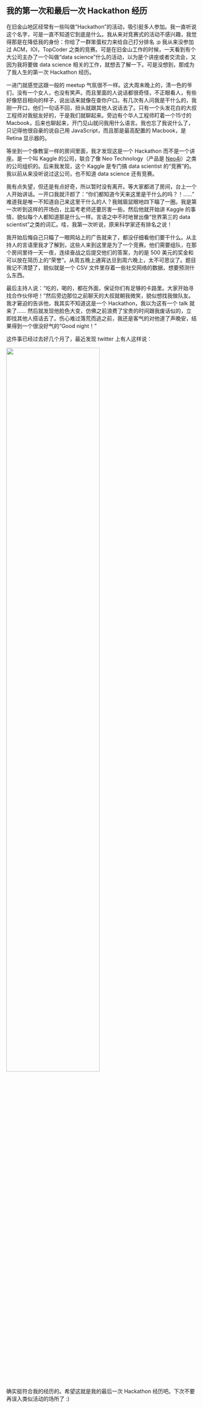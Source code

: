 <div class="inner">
<h2>我的第一次和最后一次 Hackathon 经历</h2>
<p>在旧金山地区经常有一些叫做“Hackathon”的活动，吸引挺多人参加。我一直听说这个名字，可是一直不知道它到底是什么。我从来对竞赛式的活动不感兴趣，我觉得那是在降低我的身份：你给了一群笨蛋权力来给自己打分排名 :p 我从来没参加过 ACM，IOI，TopCoder 之类的竞赛。可是在旧金山工作的时候，一天看到有个大公司主办了一个叫做“data science”什么的活动，以为是个讲座或者交流会，又因为我将要做 data science 相关的工作，就想去了解一下。可是没想到，那成为了我人生的第一次 Hackathon 经历。</p>
<p>一进门就感觉这跟一般的 meetup 气氛很不一样。这大周末晚上的，清一色的爷们，没有一个女人，也没有笑声。而且里面的人说话都很奇怪，不正眼看人，有些好像怒目相向的样子，说出话来就像在查你户口。有几次有人问我是干什么的，我刚一开口，他们一句话不回，扭头就跟其他人说话去了。只有一个头发花白的大叔工程师对我挺友好的，于是我们就聊起来。旁边有个华人工程师盯着一个15寸的 Macbook，后来也聊起来，开门见山就问我用什么语言。我也忘了我说什么了，只记得他很自豪的说自己用 JavaScript，而且那是最高配置的 Macbook，是 Retina 显示器的。</p>
<p>等坐到一个像教室一样的房间里面，我才发现这是一个 Hackathon 而不是一个讲座。是一个叫 Kaggle 的公司，联合了像 Neo Technology（产品是 <a href="http://www.yinwang.org/blog-cn/2013/11/08/voxer-sg">Neo4j</a>）之类的公司组织的。后来我发现，这个 Kaggle 是专门搞 data scientist 的“竞赛”的。我以前从来没听说过这公司，也不知道 data science 还有竞赛。</p>
<p>我有点失望，但还是有点好奇，所以暂时没有离开。等大家都进了房间，台上一个人开始讲话。一开口我就汗颜了：“你们都知道今天来这里是干什么的吗？！……” 难道我是唯一不知道自己来这里干什么的人？我贼眉鼠眼地四下瞄了一圈。我是第一次听到这样的开场白，比监考老师还要厉害一些。然后他就开始讲 Kaggle 的事情，貌似每个人都知道那是什么一样。言语之中不时地冒出像“世界第三的 data scientist”之类的词汇。哇，我第一次听说，原来科学家还有排名之说！</p>
<p>我开始后悔自己只瞄了一眼网站上的广告就来了，都没仔细看他们要干什么。从主持人的言语里我才了解到，这些人来到这里是为了一个竞赛。他们需要组队，在那个房间里待一天一夜，连续奋战之后提交他们的答案，为的是 500 美元的奖金和可以放在简历上的“荣誉”。从周五晚上通宵达旦到周六晚上，太不可思议了。题目我记不清楚了，貌似就是一个 CSV 文件里存着一些社交网络的数据，想要预测什么东西。</p>
<p>最后主持人说：“吃的，喝的，都在外面，保证你们有足够的卡路里。大家开始寻找合作伙伴吧！”然后旁边那位之前聊天的大叔就朝我微笑，貌似想找我做队友。我才窘迫的告诉他，我其实不知道这是一个 Hackathon，我以为这有一个 talk 就来了…… 然后就发现他脸色大变，仿佛之前浪费了宝贵的时间跟我废话似的，立即找其他人搭话去了。伤心难过落荒而逃之前，我还是客气的对他道了声晚安，结果得到一个很没好气的“Good night！”</p>
<p>这件事已经过去好几个月了，最近发现 twitter 上有人这样说：</p>
<p><img src="http://www.yinwang.org/images/hackathon.png" width="70%" /></p>
<p>确实挺符合我的经历的。希望这就是我的最后一次 Hackathon 经历吧。下次不要再误入类似活动的场所了 :)</p>
</div>
<!--
<div class="ad-banner" style="margin-top: 5px">
<script async src="//pagead2.googlesyndication.com/pagead/js/adsbygoogle.js"></script>
<ins class="adsbygoogle"
                    style="display:inline-block;width:100%;height:90px"
                    data-ad-client="ca-pub-1331524016319584"
                    data-ad-slot="6657867155"></ins>
<script>(adsbygoogle = window.adsbygoogle || []).push({});</script>
</div>
        -->
<script data-ad-client="ca-pub-1331524016319584" async
            src="https://pagead2.googlesyndication.com/pagead/js/adsbygoogle.js">
</script>
    